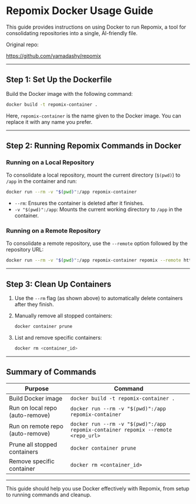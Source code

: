 
# Repomix Docker Usage Guide

This guide provides instructions on using Docker to run Repomix, a tool for consolidating repositories into a single, AI-friendly file.

Original repo:

https://github.com/yamadashy/repomix

---

## Step 1: Set Up the Dockerfile

Build the Docker image with the following command:

   ```bash
   docker build -t repomix-container .
   ```

   Here, `repomix-container` is the name given to the Docker image. You can replace it with any name you prefer.

---

## Step 2: Running Repomix Commands in Docker

### Running on a Local Repository

To consolidate a local repository, mount the current directory (`$(pwd)`) to `/app` in the container and run:

```bash
docker run --rm -v "$(pwd)":/app repomix-container
```

- `--rm`: Ensures the container is deleted after it finishes.
- `-v "$(pwd)":/app`: Mounts the current working directory to `/app` in the container.

### Running on a Remote Repository

To consolidate a remote repository, use the `--remote` option followed by the repository URL:

```bash
docker run --rm -v "$(pwd)":/app repomix-container repomix --remote https://github.com/frdel/agent-zero
```

---

## Step 3: Clean Up Containers

1. Use the `--rm` flag (as shown above) to automatically delete containers after they finish.
2. Manually remove all stopped containers:

   ```bash
   docker container prune
   ```

3. List and remove specific containers:

   ```bash
   docker rm <container_id>
   ```

---

## Summary of Commands

| Purpose                              | Command                                                      |
|--------------------------------------|--------------------------------------------------------------|
| Build Docker image                   | `docker build -t repomix-container .`                        |
| Run on local repo (auto-remove)      | `docker run --rm -v "$(pwd)":/app repomix-container`         |
| Run on remote repo (auto-remove)     | `docker run --rm -v "$(pwd)":/app repomix-container repomix --remote <repo_url>` |
| Prune all stopped containers         | `docker container prune`                                     |
| Remove specific container            | `docker rm <container_id>`                                   |

--- 

This guide should help you use Docker effectively with Repomix, from setup to running commands and cleanup.
